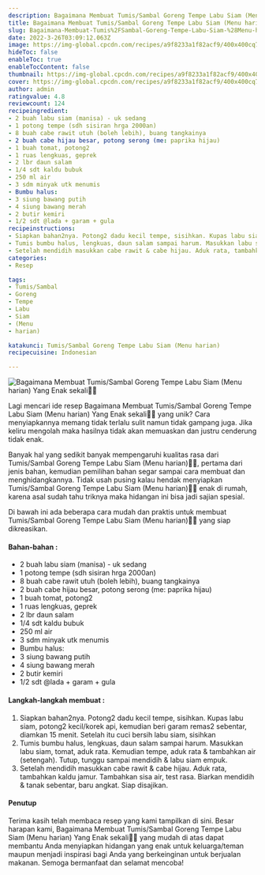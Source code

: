 ```yaml
---
description: Bagaimana Membuat Tumis/Sambal Goreng Tempe Labu Siam (Menu harian) Yang Enak sekali"
title: Bagaimana Membuat Tumis/Sambal Goreng Tempe Labu Siam (Menu harian) Yang Enak sekali
slug: Bagaimana-Membuat-Tumis%2FSambal-Goreng-Tempe-Labu-Siam-%28Menu-harian%29-Yang-Enak-sekali
date: 2022-3-26T03:09:12.063Z
image: https://img-global.cpcdn.com/recipes/a9f8233a1f82acf9/400x400cq70/photo.jpg
hideToc: false
enableToc: true
enableTocContent: false
thumbnail: https://img-global.cpcdn.com/recipes/a9f8233a1f82acf9/400x400cq70/photo.jpg
cover: https://img-global.cpcdn.com/recipes/a9f8233a1f82acf9/400x400cq70/photo.jpg
author: admin
ratingvalue: 4.8
reviewcount: 124
recipeingredient:
- 2 buah labu siam (manisa) - uk sedang
- 1 potong tempe (sdh sisiran hrga 2000an)
- 8 buah cabe rawit utuh (boleh lebih), buang tangkainya
- 2 buah cabe hijau besar, potong serong (me: paprika hijau)
- 1 buah tomat, potong2
- 1 ruas lengkuas, geprek
- 2 lbr daun salam
- 1/4 sdt kaldu bubuk
- 250 ml air
- 3 sdm minyak utk menumis
- Bumbu halus:
- 3 siung bawang putih
- 4 siung bawang merah
- 2 butir kemiri
- 1/2 sdt @lada + garam + gula
recipeinstructions:
- Siapkan bahan2nya. Potong2 dadu kecil tempe, sisihkan. Kupas labu siam, potong2 kecil/korek api, kemudian beri garam remas2 sebentar, diamkan 15 menit. Setelah itu cuci bersih labu siam, sisihkan
- Tumis bumbu halus, lengkuas, daun salam sampai harum. Masukkan labu siam, tomat, aduk rata. Kemudian tempe, aduk rata & tambahkan air (setengah). Tutup, tunggu sampai mendidih & labu siam empuk.
- Setelah mendidih masukkan cabe rawit & cabe hijau. Aduk rata, tambahkan kaldu jamur. Tambahkan sisa air, test rasa. Biarkan mendidih & tanak sebentar, baru angkat. Siap disajikan.
categories:
- Resep

tags:
- Tumis/Sambal
- Goreng
- Tempe
- Labu
- Siam
- (Menu
- harian)

katakunci: Tumis/Sambal Goreng Tempe Labu Siam (Menu harian)
recipecuisine: Indonesian

---
```


![Bagaimana Membuat Tumis/Sambal Goreng Tempe Labu Siam (Menu harian) Yang Enak sekali👩‍🍳](https://img-global.cpcdn.com/recipes/a9f8233a1f82acf9/400x400cq70/photo.jpg)

Lagi mencari ide resep Bagaimana Membuat Tumis/Sambal Goreng Tempe Labu Siam (Menu harian) Yang Enak sekali👩‍🍳 yang unik? Cara menyiapkannya memang tidak terlalu sulit namun tidak gampang juga. Jika keliru mengolah maka hasilnya tidak akan memuaskan dan justru cenderung tidak enak.

Banyak hal yang sedikit banyak mempengaruhi kualitas rasa dari Tumis/Sambal Goreng Tempe Labu Siam (Menu harian)👩‍🍳, pertama dari jenis bahan, kemudian pemilihan bahan segar sampai cara membuat dan menghidangkannya. Tidak usah pusing kalau hendak menyiapkan Tumis/Sambal Goreng Tempe Labu Siam (Menu harian)👩‍🍳 enak di rumah, karena asal sudah tahu triknya maka hidangan ini bisa jadi sajian spesial.

Di bawah ini ada beberapa cara mudah dan praktis untuk membuat Tumis/Sambal Goreng Tempe Labu Siam (Menu harian)👩‍🍳 yang siap dikreasikan.

<!--inarticleads1-->

#### Bahan-bahan :

- 2 buah labu siam (manisa) - uk sedang
- 1 potong tempe (sdh sisiran hrga 2000an)
- 8 buah cabe rawit utuh (boleh lebih), buang tangkainya
- 2 buah cabe hijau besar, potong serong (me: paprika hijau)
- 1 buah tomat, potong2
- 1 ruas lengkuas, geprek
- 2 lbr daun salam
- 1/4 sdt kaldu bubuk
- 250 ml air
- 3 sdm minyak utk menumis
- Bumbu halus:
- 3 siung bawang putih
- 4 siung bawang merah
- 2 butir kemiri
- 1/2 sdt @lada + garam + gula

<!--inarticleads2-->

#### Langkah-langkah membuat :

1. Siapkan bahan2nya. Potong2 dadu kecil tempe, sisihkan. Kupas labu siam, potong2 kecil/korek api, kemudian beri garam remas2 sebentar, diamkan 15 menit. Setelah itu cuci bersih labu siam, sisihkan
1. Tumis bumbu halus, lengkuas, daun salam sampai harum. Masukkan labu siam, tomat, aduk rata. Kemudian tempe, aduk rata & tambahkan air (setengah). Tutup, tunggu sampai mendidih & labu siam empuk.
1. Setelah mendidih masukkan cabe rawit & cabe hijau. Aduk rata, tambahkan kaldu jamur. Tambahkan sisa air, test rasa. Biarkan mendidih & tanak sebentar, baru angkat. Siap disajikan.

#### Penutup

Terima kasih telah membaca resep yang kami tampilkan di sini. Besar harapan kami, Bagaimana Membuat Tumis/Sambal Goreng Tempe Labu Siam (Menu harian) Yang Enak sekali👩‍🍳 yang mudah di atas dapat membantu Anda menyiapkan hidangan yang enak untuk keluarga/teman maupun menjadi inspirasi bagi Anda yang berkeinginan untuk berjualan makanan. Semoga bermanfaat dan selamat mencoba!